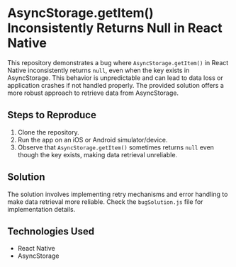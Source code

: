 # AsyncStorage.getItem() Inconsistently Returns Null in React Native

This repository demonstrates a bug where `AsyncStorage.getItem()` in React Native inconsistently returns `null`, even when the key exists in AsyncStorage. This behavior is unpredictable and can lead to data loss or application crashes if not handled properly. The provided solution offers a more robust approach to retrieve data from AsyncStorage.

## Steps to Reproduce

1. Clone the repository.
2. Run the app on an iOS or Android simulator/device.
3. Observe that `AsyncStorage.getItem()` sometimes returns `null` even though the key exists, making data retrieval unreliable. 

## Solution

The solution involves implementing retry mechanisms and error handling to make data retrieval more reliable. Check the `bugSolution.js` file for implementation details.

## Technologies Used

- React Native
- AsyncStorage